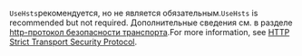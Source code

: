<span data-ttu-id="eae8c-101">`UseHsts`рекомендуется, но не является обязательным.</span><span class="sxs-lookup"><span data-stu-id="eae8c-101">`UseHsts` is recommended but not required.</span></span> <span data-ttu-id="eae8c-102">Дополнительные сведения см. в разделе [http-протокол безопасности транспорта](xref:security/enforcing-ssl#http-strict-transport-security-protocol-hsts).</span><span class="sxs-lookup"><span data-stu-id="eae8c-102">For more information, see [HTTP Strict Transport Security Protocol](xref:security/enforcing-ssl#http-strict-transport-security-protocol-hsts).</span></span>
